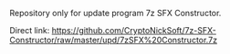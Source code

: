 Repository only for update program 7z SFX Constructor.

Direct link: https://github.com/CryptoNickSoft/7z-SFX-Constructor/raw/master/upd/7zSFX%20Constructor.7z
